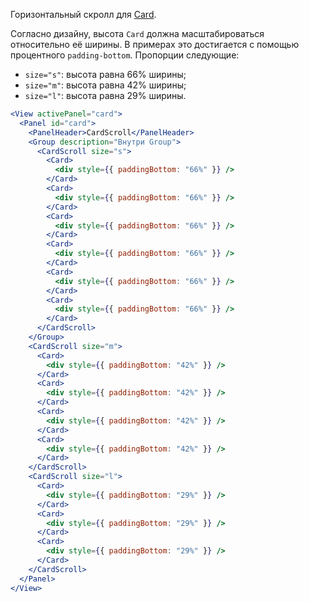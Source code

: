Горизонтальный скролл для [Card](#!/Card).

Согласно дизайну, высота `Card` должна масштабироваться относительно её ширины. В примерах это достигается с помощью процентного `padding-bottom`. Пропорции следующие:

- `size="s"`: высота равна 66% ширины;
- `size="m"`: высота равна 42% ширины;
- `size="l"`: высота равна 29% ширины.

```jsx
<View activePanel="card">
  <Panel id="card">
    <PanelHeader>CardScroll</PanelHeader>
    <Group description="Внутри Group">
      <CardScroll size="s">
        <Card>
          <div style={{ paddingBottom: "66%" }} />
        </Card>
        <Card>
          <div style={{ paddingBottom: "66%" }} />
        </Card>
        <Card>
          <div style={{ paddingBottom: "66%" }} />
        </Card>
        <Card>
          <div style={{ paddingBottom: "66%" }} />
        </Card>
        <Card>
          <div style={{ paddingBottom: "66%" }} />
        </Card>
        <Card>
          <div style={{ paddingBottom: "66%" }} />
        </Card>
      </CardScroll>
    </Group>
    <CardScroll size="m">
      <Card>
        <div style={{ paddingBottom: "42%" }} />
      </Card>
      <Card>
        <div style={{ paddingBottom: "42%" }} />
      </Card>
      <Card>
        <div style={{ paddingBottom: "42%" }} />
      </Card>
      <Card>
        <div style={{ paddingBottom: "42%" }} />
      </Card>
    </CardScroll>
    <CardScroll size="l">
      <Card>
        <div style={{ paddingBottom: "29%" }} />
      </Card>
      <Card>
        <div style={{ paddingBottom: "29%" }} />
      </Card>
      <Card>
        <div style={{ paddingBottom: "29%" }} />
      </Card>
    </CardScroll>
  </Panel>
</View>
```
